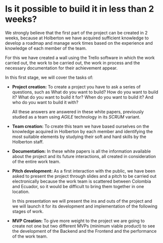 # Is it possible to build it in less than 2 weeks?

We strongly believe that the first part of the project can be created in 2 weeks, because at Holberton we have acquired sufficient knowledge to develop a roadmap and manage work times based on the experience and knowledge of each member of the team.

For this we have created a wall using the Trello software in which the work carried out, the work to be carried out, the work in process and the necessary documentation for their achievement appear.

In this first stage, we will cover the tasks of:

* **Project creation:** To create a project you have to ask a series of questions, such as What do you want to build? How do you want to build it? What do you want to build it for? When do you want to build it? And who do you want to build it with?

  All these answers are answered in these white papers, previously studied as a team using *AGILE* technology in its *SCRUM* variant.

* **Team creation:** To create this team we have based ourselves on the knowledge acquired in Holberton by each member and identifying the most suitable elements by studying their soft and hard skills by the Holberton staff.

* **Documentation:** In these white papers is all the information available about the project and its future interactions, all created in consideration of the entire work team.

* **Pitch development:** As a first interaction with the public, we have been asked to present the project through slides and a pitch to be carried out electronically because the work team is scattered between Colombia and Ecuador, so it would be difficult to bring them together in one location.

   In this presentation we will present the ins and outs of the project and we will launch it for its development and implementation of the following stages of work.

* **MVP Creation:** To give more weight to the project we are going to create not one but two different MVPs (minimum viable product) to see the development of the Backend and the Frontend and the performance of the work team.